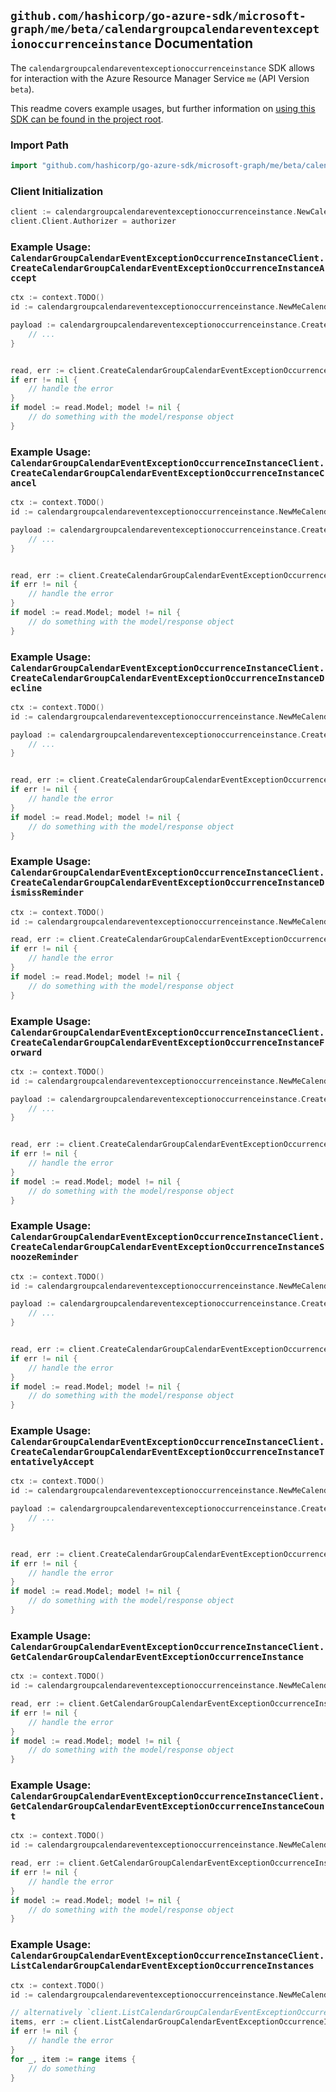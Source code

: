 
## `github.com/hashicorp/go-azure-sdk/microsoft-graph/me/beta/calendargroupcalendareventexceptionoccurrenceinstance` Documentation

The `calendargroupcalendareventexceptionoccurrenceinstance` SDK allows for interaction with the Azure Resource Manager Service `me` (API Version `beta`).

This readme covers example usages, but further information on [using this SDK can be found in the project root](https://github.com/hashicorp/go-azure-sdk/tree/main/docs).

### Import Path

```go
import "github.com/hashicorp/go-azure-sdk/microsoft-graph/me/beta/calendargroupcalendareventexceptionoccurrenceinstance"
```


### Client Initialization

```go
client := calendargroupcalendareventexceptionoccurrenceinstance.NewCalendarGroupCalendarEventExceptionOccurrenceInstanceClientWithBaseURI("https://management.azure.com")
client.Client.Authorizer = authorizer
```


### Example Usage: `CalendarGroupCalendarEventExceptionOccurrenceInstanceClient.CreateCalendarGroupCalendarEventExceptionOccurrenceInstanceAccept`

```go
ctx := context.TODO()
id := calendargroupcalendareventexceptionoccurrenceinstance.NewMeCalendarGroupIdCalendarIdEventIdExceptionOccurrenceIdInstanceID("calendarGroupIdValue", "calendarIdValue", "eventIdValue", "eventId1Value", "eventId2Value")

payload := calendargroupcalendareventexceptionoccurrenceinstance.CreateCalendarGroupCalendarEventExceptionOccurrenceInstanceAcceptRequest{
	// ...
}


read, err := client.CreateCalendarGroupCalendarEventExceptionOccurrenceInstanceAccept(ctx, id, payload)
if err != nil {
	// handle the error
}
if model := read.Model; model != nil {
	// do something with the model/response object
}
```


### Example Usage: `CalendarGroupCalendarEventExceptionOccurrenceInstanceClient.CreateCalendarGroupCalendarEventExceptionOccurrenceInstanceCancel`

```go
ctx := context.TODO()
id := calendargroupcalendareventexceptionoccurrenceinstance.NewMeCalendarGroupIdCalendarIdEventIdExceptionOccurrenceIdInstanceID("calendarGroupIdValue", "calendarIdValue", "eventIdValue", "eventId1Value", "eventId2Value")

payload := calendargroupcalendareventexceptionoccurrenceinstance.CreateCalendarGroupCalendarEventExceptionOccurrenceInstanceCancelRequest{
	// ...
}


read, err := client.CreateCalendarGroupCalendarEventExceptionOccurrenceInstanceCancel(ctx, id, payload)
if err != nil {
	// handle the error
}
if model := read.Model; model != nil {
	// do something with the model/response object
}
```


### Example Usage: `CalendarGroupCalendarEventExceptionOccurrenceInstanceClient.CreateCalendarGroupCalendarEventExceptionOccurrenceInstanceDecline`

```go
ctx := context.TODO()
id := calendargroupcalendareventexceptionoccurrenceinstance.NewMeCalendarGroupIdCalendarIdEventIdExceptionOccurrenceIdInstanceID("calendarGroupIdValue", "calendarIdValue", "eventIdValue", "eventId1Value", "eventId2Value")

payload := calendargroupcalendareventexceptionoccurrenceinstance.CreateCalendarGroupCalendarEventExceptionOccurrenceInstanceDeclineRequest{
	// ...
}


read, err := client.CreateCalendarGroupCalendarEventExceptionOccurrenceInstanceDecline(ctx, id, payload)
if err != nil {
	// handle the error
}
if model := read.Model; model != nil {
	// do something with the model/response object
}
```


### Example Usage: `CalendarGroupCalendarEventExceptionOccurrenceInstanceClient.CreateCalendarGroupCalendarEventExceptionOccurrenceInstanceDismissReminder`

```go
ctx := context.TODO()
id := calendargroupcalendareventexceptionoccurrenceinstance.NewMeCalendarGroupIdCalendarIdEventIdExceptionOccurrenceIdInstanceID("calendarGroupIdValue", "calendarIdValue", "eventIdValue", "eventId1Value", "eventId2Value")

read, err := client.CreateCalendarGroupCalendarEventExceptionOccurrenceInstanceDismissReminder(ctx, id)
if err != nil {
	// handle the error
}
if model := read.Model; model != nil {
	// do something with the model/response object
}
```


### Example Usage: `CalendarGroupCalendarEventExceptionOccurrenceInstanceClient.CreateCalendarGroupCalendarEventExceptionOccurrenceInstanceForward`

```go
ctx := context.TODO()
id := calendargroupcalendareventexceptionoccurrenceinstance.NewMeCalendarGroupIdCalendarIdEventIdExceptionOccurrenceIdInstanceID("calendarGroupIdValue", "calendarIdValue", "eventIdValue", "eventId1Value", "eventId2Value")

payload := calendargroupcalendareventexceptionoccurrenceinstance.CreateCalendarGroupCalendarEventExceptionOccurrenceInstanceForwardRequest{
	// ...
}


read, err := client.CreateCalendarGroupCalendarEventExceptionOccurrenceInstanceForward(ctx, id, payload)
if err != nil {
	// handle the error
}
if model := read.Model; model != nil {
	// do something with the model/response object
}
```


### Example Usage: `CalendarGroupCalendarEventExceptionOccurrenceInstanceClient.CreateCalendarGroupCalendarEventExceptionOccurrenceInstanceSnoozeReminder`

```go
ctx := context.TODO()
id := calendargroupcalendareventexceptionoccurrenceinstance.NewMeCalendarGroupIdCalendarIdEventIdExceptionOccurrenceIdInstanceID("calendarGroupIdValue", "calendarIdValue", "eventIdValue", "eventId1Value", "eventId2Value")

payload := calendargroupcalendareventexceptionoccurrenceinstance.CreateCalendarGroupCalendarEventExceptionOccurrenceInstanceSnoozeReminderRequest{
	// ...
}


read, err := client.CreateCalendarGroupCalendarEventExceptionOccurrenceInstanceSnoozeReminder(ctx, id, payload)
if err != nil {
	// handle the error
}
if model := read.Model; model != nil {
	// do something with the model/response object
}
```


### Example Usage: `CalendarGroupCalendarEventExceptionOccurrenceInstanceClient.CreateCalendarGroupCalendarEventExceptionOccurrenceInstanceTentativelyAccept`

```go
ctx := context.TODO()
id := calendargroupcalendareventexceptionoccurrenceinstance.NewMeCalendarGroupIdCalendarIdEventIdExceptionOccurrenceIdInstanceID("calendarGroupIdValue", "calendarIdValue", "eventIdValue", "eventId1Value", "eventId2Value")

payload := calendargroupcalendareventexceptionoccurrenceinstance.CreateCalendarGroupCalendarEventExceptionOccurrenceInstanceTentativelyAcceptRequest{
	// ...
}


read, err := client.CreateCalendarGroupCalendarEventExceptionOccurrenceInstanceTentativelyAccept(ctx, id, payload)
if err != nil {
	// handle the error
}
if model := read.Model; model != nil {
	// do something with the model/response object
}
```


### Example Usage: `CalendarGroupCalendarEventExceptionOccurrenceInstanceClient.GetCalendarGroupCalendarEventExceptionOccurrenceInstance`

```go
ctx := context.TODO()
id := calendargroupcalendareventexceptionoccurrenceinstance.NewMeCalendarGroupIdCalendarIdEventIdExceptionOccurrenceIdInstanceID("calendarGroupIdValue", "calendarIdValue", "eventIdValue", "eventId1Value", "eventId2Value")

read, err := client.GetCalendarGroupCalendarEventExceptionOccurrenceInstance(ctx, id)
if err != nil {
	// handle the error
}
if model := read.Model; model != nil {
	// do something with the model/response object
}
```


### Example Usage: `CalendarGroupCalendarEventExceptionOccurrenceInstanceClient.GetCalendarGroupCalendarEventExceptionOccurrenceInstanceCount`

```go
ctx := context.TODO()
id := calendargroupcalendareventexceptionoccurrenceinstance.NewMeCalendarGroupIdCalendarIdEventIdExceptionOccurrenceID("calendarGroupIdValue", "calendarIdValue", "eventIdValue", "eventId1Value")

read, err := client.GetCalendarGroupCalendarEventExceptionOccurrenceInstanceCount(ctx, id)
if err != nil {
	// handle the error
}
if model := read.Model; model != nil {
	// do something with the model/response object
}
```


### Example Usage: `CalendarGroupCalendarEventExceptionOccurrenceInstanceClient.ListCalendarGroupCalendarEventExceptionOccurrenceInstances`

```go
ctx := context.TODO()
id := calendargroupcalendareventexceptionoccurrenceinstance.NewMeCalendarGroupIdCalendarIdEventIdExceptionOccurrenceID("calendarGroupIdValue", "calendarIdValue", "eventIdValue", "eventId1Value")

// alternatively `client.ListCalendarGroupCalendarEventExceptionOccurrenceInstances(ctx, id)` can be used to do batched pagination
items, err := client.ListCalendarGroupCalendarEventExceptionOccurrenceInstancesComplete(ctx, id)
if err != nil {
	// handle the error
}
for _, item := range items {
	// do something
}
```

